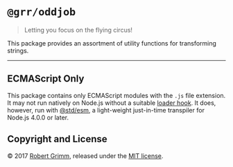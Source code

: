 # `@grr/oddjob`

> Letting you focus on the flying circus!

This package provides an assortment of utility functions for transforming
strings.

--------------------------------------------------------------------------------

## ECMAScript Only

This package contains only ECMAScript modules with the `.js` file extension. It
may not run natively on Node.js without a suitable [loader
hook](https://nodejs.org/dist/latest-v9.x/docs/api/esm.html#esm_loader_hooks).
It does, however, run with [@std/esm](https://github.com/standard-things/esm),
a light-weight just-in-time transpiler for Node.js 4.0.0 or later.

## Copyright and License

© 2017 [Robert Grimm](http://apparebit.com), released under the [MIT
license](LICENSE).
